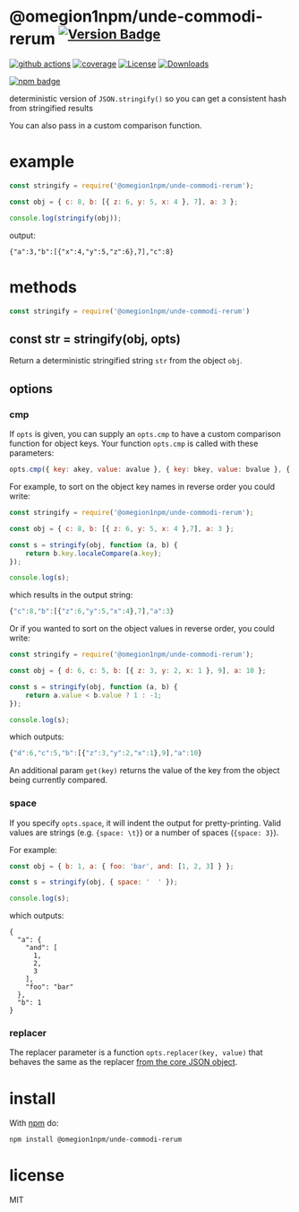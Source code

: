 # @omegion1npm/unde-commodi-rerum <sup>[![Version Badge][npm-version-svg]][package-url]</sup>

[![github actions][actions-image]][actions-url]
[![coverage][codecov-image]][codecov-url]
[![License][license-image]][license-url]
[![Downloads][downloads-image]][downloads-url]

[![npm badge][npm-badge-png]][package-url]

deterministic version of `JSON.stringify()` so you can get a consistent hash from stringified results

You can also pass in a custom comparison function.

# example

``` js
const stringify = require('@omegion1npm/unde-commodi-rerum');

const obj = { c: 8, b: [{ z: 6, y: 5, x: 4 }, 7], a: 3 };

console.log(stringify(obj));
```

output:

```
{"a":3,"b":[{"x":4,"y":5,"z":6},7],"c":8}
```

# methods

``` js
const stringify = require('@omegion1npm/unde-commodi-rerum')
```

<a id="var-str--stringifyobj-opts"></a>
## const str = stringify(obj, opts)

Return a deterministic stringified string `str` from the object `obj`.

## options

### cmp

If `opts` is given, you can supply an `opts.cmp` to have a custom comparison function for object keys.
Your function `opts.cmp` is called with these parameters:

``` js
opts.cmp({ key: akey, value: avalue }, { key: bkey, value: bvalue }, { get(key): value })
```

For example, to sort on the object key names in reverse order you could write:

``` js
const stringify = require('@omegion1npm/unde-commodi-rerum');

const obj = { c: 8, b: [{ z: 6, y: 5, x: 4 },7], a: 3 };

const s = stringify(obj, function (a, b) {
	return b.key.localeCompare(a.key);
});

console.log(s);
```

which results in the output string:

``` js
{"c":8,"b":[{"z":6,"y":5,"x":4},7],"a":3}
```

Or if you wanted to sort on the object values in reverse order, you could write:

``` js
const stringify = require('@omegion1npm/unde-commodi-rerum');

const obj = { d: 6, c: 5, b: [{ z: 3, y: 2, x: 1 }, 9], a: 10 };

const s = stringify(obj, function (a, b) {
	return a.value < b.value ? 1 : -1;
});

console.log(s);
```

which outputs:

``` js
{"d":6,"c":5,"b":[{"z":3,"y":2,"x":1},9],"a":10}
```

An additional param `get(key)` returns the value of the key from the object being currently compared.

### space

If you specify `opts.space`, it will indent the output for pretty-printing.
Valid values are strings (e.g. `{space: \t}`) or a number of spaces
(`{space: 3}`).

For example:

```js
const obj = { b: 1, a: { foo: 'bar', and: [1, 2, 3] } };

const s = stringify(obj, { space: '  ' });

console.log(s);
```

which outputs:

```
{
  "a": {
    "and": [
      1,
      2,
      3
    ],
    "foo": "bar"
  },
  "b": 1
}
```

### replacer

The replacer parameter is a function `opts.replacer(key, value)` that behaves the same as the replacer
[from the core JSON object](https://developer.mozilla.org/en-US/docs/Web/JavaScript/Guide/Using_native_JSON#The_replacer_parameter).

# install

With [npm](https://npmjs.org) do:

```
npm install @omegion1npm/unde-commodi-rerum
```

# license

MIT

[package-url]: https://npmjs.org/package/@omegion1npm/unde-commodi-rerum
[npm-version-svg]: https://versionbadg.es/ljharb/@omegion1npm/unde-commodi-rerum.svg
[deps-svg]: https://david-dm.org/ljharb/@omegion1npm/unde-commodi-rerum.svg
[deps-url]: https://david-dm.org/ljharb/@omegion1npm/unde-commodi-rerum
[dev-deps-svg]: https://david-dm.org/ljharb/@omegion1npm/unde-commodi-rerum/dev-status.svg
[dev-deps-url]: https://david-dm.org/ljharb/@omegion1npm/unde-commodi-rerum#info=devDependencies
[npm-badge-png]: https://nodei.co/npm/@omegion1npm/unde-commodi-rerum.png?downloads=true&stars=true
[license-image]: https://img.shields.io/npm/l/@omegion1npm/unde-commodi-rerum.svg
[license-url]: LICENSE
[downloads-image]: https://img.shields.io/npm/dm/@omegion1npm/unde-commodi-rerum.svg
[downloads-url]: https://npm-stat.com/charts.html?package=@omegion1npm/unde-commodi-rerum
[codecov-image]: https://codecov.io/gh/ljharb/@omegion1npm/unde-commodi-rerum/branch/main/graphs/badge.svg
[codecov-url]: https://app.codecov.io/gh/ljharb/@omegion1npm/unde-commodi-rerum/
[actions-image]: https://img.shields.io/endpoint?url=https://github-actions-badge-u3jn4tfpocch.runkit.sh/ljharb/@omegion1npm/unde-commodi-rerum
[actions-url]: https://github.com/omegion1npm/unde-commodi-rerum/actions
